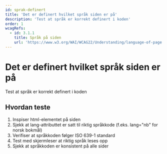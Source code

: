 ```yaml
---
id: sprak-definert
title: 'Det er definert hvilket språk siden er på'
description: 'Test at språk er korrekt definert i koden'
order: 1
wcagRefs:
  - id: 3.1.1
    title: Språk på siden
    url: 'https://www.w3.org/WAI/WCAG22/Understanding/language-of-page'
---
```


# Det er definert hvilket språk siden er på

Test at språk er korrekt definert i koden

## Hvordan teste

1. Inspiser html-elementet på siden
2. Sjekk at lang-attributtet er satt til riktig språkkode (f.eks. lang="nb" for norsk bokmål)
3. Verifiser at språkkoden følger ISO 639-1 standard
4. Test med skjermleser at riktig språk leses opp
5. Sjekk at språkkoden er konsistent på alle sider

